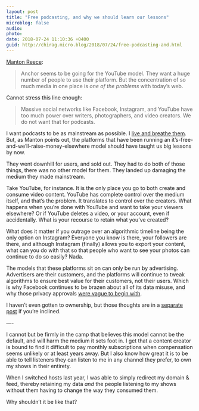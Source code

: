 ```yaml
---
layout: post
title: "Free podcasting, and why we should learn our lessons"
microblog: false
audio: 
photo: 
date: 2018-07-24 11:10:36 +0400
guid: http://chirag.micro.blog/2018/07/24/free-podcasting-and.html
---
```

[Manton Reece](https://www.manton.org/2018/07/23/anchor-on-free.html):

> Anchor seems to be going for the YouTube model. They want a huge number of people to use their platform. But the concentration of so much media in one place is _one of the problems_ with today’s web. 

Cannot stress this line enough:
> Massive social networks like Facebook, Instagram, and YouTube have too much power over writers, photographers, and video creators. We do not want that for podcasts.

I want podcasts to be as mainstream as possible. I [live and breathe them](https://amaeya.fm). But, as Manton points out, the platforms that have been running an it’s-free-and-we’ll-raise-money-elsewhere model should have taught us big lessons by now. 

They went downhill for users, and sold out. They had to do both of those things, there was no other model for them. They landed up damaging the medium they made mainstream.

Take YouTube, for instance. It is the only place you go to both create and consume video content. YouTube has complete control over the medium itself, and that’s the problem. It translates to control over the creators. What happens when you’re done with YouTube and want to take your viewers elsewhere? Or if YouTube deletes a video, or your account, even if accidentally. What is your recourse to retain what you’ve created?

What does it matter if you outrage over an algorithmic timeline being the only option on Instagram? Everyone you know is there, your followers are there, and although Instagram (finally) allows you to export your content, what can you do with that so that people who want to see your photos can continue to do so easily? Nada.

The models that these platforms sit on can only be run by advertising. Advertisers are their customers, and the platforms will continue to tweak algorithms to ensure best value for their customers, not their users. Which is why Facebook continues to be brazen about all of its data misuse, and why those privacy approvals [were vague to begin with](https://techtree.show/5).

I haven’t even gotten to ownership, but those thoughts are in a [separate post](http://www.chirag.biz/2018/07/12/social-media-actually.html) if you’re inclined.

—-

I cannot but be firmly in the camp that believes this model cannot be the default, and will harm the medium it sets foot in. I get that a content creator is bound to find it difficult to pay monthly subscriptions when compensation seems unlikely or at least years away. But I also know how great it is to be able to tell listeners they can listen to me in any channel they prefer, to own my shows in their entirety. 

When I switched hosts last year, I was able to simply redirect my domain & feed, thereby retaining my data _and_ the people listening to my shows without them having to change the way they consumed them.

Why shouldn’t it be like that? 
